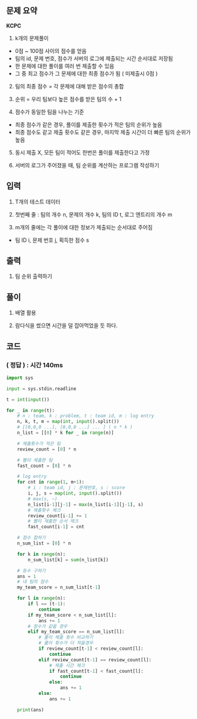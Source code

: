 ## 문제 요약

**KCPC**
1. k개의 문제풀이
- 0점 ~ 100점 사이의 점수를 얻음
- 팀의 id, 문제 번호, 점수가 서버의 로그에 제출되는 시간 순서대로 저장됨
- 한 문제에 대한 풀이를 여러 번 제출할 수 있음
- 그 중 최고 점수가 그 문제에 대한 최종 점수가 됨 ( 미제출시 0점 )

2. 팀의 최종 점수 = 각 문제에 대해 받은 점수의 총합

3. 순위 = 우리 팀보다 높은 점수를 받은 팀의 수 + 1

4. 점수가 동일한 팀을 나누는 기준
- 최종 점수가 같은 경우, 풀이를 제출한 횟수가 적은 팀의 순위가 높음
- 최종 점수도 같고 제출 횟수도 같은 경우, 마지막 제출 시간이 더 빠른 팀의 순위가 높음

5. 동시 제출 X, 모든 팀이 적어도 한번은 풀이를 제출한다고 가정

6. 서버의 로그가 주어졌을 때, 팀 순위를 계산하는 프로그램 작성하기


## 입력
1. T개의 테스트 데이터

2. 첫번째 줄 : 팀의 개수 n, 문제의 개수 k, 팀의 ID t, 로그 엔트리의 개수 m

3. m개의 줄에는 각 풀이에 대한 정보가 제출되는 순서대로 주어짐
- 팀 ID i, 문제 번호 j, 획득한 점수 s

## 출력
1. 팀 순위 출력하기


## 풀이
1. 배열 활용

2. 람다식을 썼으면 시간을 덜 잡아먹었을 듯 하다.

## 코드

### ( 정답 ) : 시간 140ms

```python
import sys

input = sys.stdin.readline

t = int(input())

for _ in range(t):
    # n : team, k : problem, t : team id, m : log entry
    n, k, t, m = map(int, input().split())
    # [[0,0,0 ...], [0,0,0 ...] ... ] ( n * k )
    n_list = [[0] * k for _ in range(n)]

    # 제출횟수가 적은 팀
    review_count = [0] * n

    # 빨리 제출한 팀
    fast_count = [0] * n

    # log entry
    for cnt in range(1, m+1):
        # i : team id, j : 문제번호, s : score
        i, j, s = map(int, input().split())
        # max(s, ~)
        n_list[i-1][j-1] = max(n_list[i-1][j-1], s)
        # 제출횟수 체크
        review_count[i-1] += 1
        # 빨리 제출한 순서 체크
        fast_count[i-1] = cnt

    # 점수 합하기
    n_sum_list = [0] * n

    for k in range(n):
        n_sum_list[k] = sum(n_list[k])

    # 등수 구하기
    ans = 1
    # 내 팀의 점수
    my_team_score = n_sum_list[t-1]

    for l in range(n):
        if l == (t-1):
            continue
        if my_team_score < n_sum_list[l]:
            ans += 1
        # 점수가 같을 경우
        elif my_team_score == n_sum_list[l]:
            # 풀이 제출 횟수 비교하기
            # 풀이 횟수가 더 적을경우
            if review_count[t-1] < review_count[l]:
                continue
            elif review_count[t-1] == review_count[l]:
                # 제출 시간 체크
                if fast_count[t-1] < fast_count[l]:
                    continue
                else:
                    ans += 1
            else:
                ans += 1

    print(ans)

```